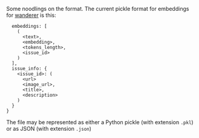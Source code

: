 Some noodlings on the format. The current pickle format for embeddings for [wanderer](https://github.com/dglazkov/wanderer) is this:

```{
  embeddings: [
    (
      <text>,
      <embedding>,
      <tokens_length>,
      <issue_id>
    )
  ],
  issue_info: {
    <issue_id>: (
      <url>
      <image_url>,
      <title>,
      <description>
    )
  }
}
```

The file may be represented as either a Python pickle (with extension `.pkl`) or as JSON (with extension `.json`)
